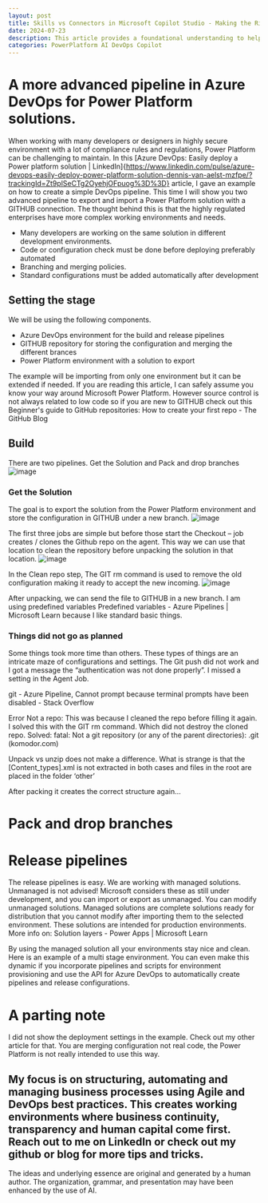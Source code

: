 ```yaml
---
layout: post
title: Skills vs Connectors in Microsoft Copilot Studio - Making the Right Choice
date: 2024-07-23
description: This article provides a foundational understanding to help you navigate the choice between Skills and Connectors in Microsoft Copilot Studio. 
categories: PowerPlatform AI DevOps Copilot
---
```


# A more advanced pipeline in Azure DevOps for Power Platform solutions.

When working with many developers or designers in highly secure environment with a lot of compliance rules and regulations, Power Platform can be challenging to maintain. In this [Azure DevOps: Easily deploy a Power platform solution | LinkedIn]{https://www.linkedin.com/pulse/azure-devops-easily-deploy-power-platform-solution-dennis-van-aelst-mzfpe/?trackingId=Zt9plSeCTg2OyehjOFpuog%3D%3D}   article, I gave an example on how to create a simple DevOps pipeline. 
This time I will show you two advanced pipeline to export and import a Power Platform solution with a GITHUB connection.
The thought behind this is that the highly regulated enterprises have more complex working environments and needs. 
- Many developers are working on the same solution in different development environments. 
- Code or configuration check must be done before deploying preferably automated
- Branching and merging policies.
- Standard configurations must be added automatically after development

## Setting the stage
We will be using the following components. 
- Azure DevOps environment for the build and release pipelines
- GITHUB repository for storing the configuration and merging the different brances
- Power Platform environment with a solution to export 

The example will be importing from only one environment but it can be extended if needed.
If you are reading this article, I can safely assume you know your way around Microsoft Power Platform. However source control is not always related to low code so if you are new to GITHUB check out this Beginner's guide to GitHub repositories: How to create your first repo - The GitHub Blog

## Build 
There are two pipelines. Get the Solution and Pack and drop branches
![image](https://github.com/user-attachments/assets/5dd9d6ee-4239-458a-a15f-5a0e658ed683)

### Get the Solution 
The goal is to export the solution from the Power Platform environment and store the configuration in GITHUB under a new branch.
 ![image](https://github.com/user-attachments/assets/1ca58311-b0c7-4854-a3b3-99b42f81540f)

The first three jobs are simple but before those start the Checkout – job creates / clones the Github repo on the agent. This way we can use that location to clean the repository before unpacking the solution in that location.
![image](https://github.com/user-attachments/assets/48762fd5-985f-4876-a374-871ae7cd5893)

In the Clean repo step, The GIT rm command is used to remove the old configuration making it ready to accept the new incoming.
 ![image](https://github.com/user-attachments/assets/801024a4-f39b-4178-bbdc-bca224ed6750)

After unpacking, we can send the file to GITHUB in a new branch. I am using predefined variables Predefined variables - Azure Pipelines | Microsoft Learn because I like standard basic things.
 
### Things did not go as planned
Some things took more time than others. These types of things are an intricate maze of configurations and settings.
The Git push did not work and I got a message the “authentication was not done properly”. I missed a setting in the Agent Job.
 
git - Azure Pipeline, Cannot prompt because terminal prompts have been disabled - Stack Overflow


 

Error Not a repo: This was because I cleaned the repo before filling it again. I solved this with the GIT rm command. Which did not destroy the cloned repo.
Solved: fatal: Not a git repository (or any of the parent directories): .git (komodor.com)

Unpack vs unzip does not make a difference.
What is strange is that the [Content_types].xml is not extracted in both cases and files in the root are placed in the folder ‘other’

 
 
 
 
 
 
 

After packing it creates the correct structure again… 

# Pack and drop branches

 
# Release pipelines
The  release pipelines is easy. We are working with managed solutions. Unmanaged is not advised!
Microsoft considers these as still under development, and you can import or export as unmanaged. You can modify unmanaged solutions.
Managed solutions are complete solutions ready for distribution that you cannot modify after importing them to the selected environment. These solutions are intended for production environments. 
More info on: Solution layers - Power Apps | Microsoft Learn

 
By using the managed solution all your environments stay nice and clean. 
Here is an example of a multi stage environment. You can even make this dynamic if you incorporate pipelines and scripts for environment provisioning and use the API for Azure DevOps to automatically create pipelines and release configurations.
 

# A parting note
I did not show the deployment settings in the example. Check out my other article for that. You are merging configuration not real code, the Power Platform is not really intended to use this way.  

My focus is on structuring, automating and managing business processes using Agile and DevOps best practices. This creates working environments where business continuity, transparency and human capital come first. Reach out to me on LinkedIn or check out my github or blog for more tips and tricks.
----
The ideas and underlying essence are original and generated by a human author. The organization, grammar, and presentation may have been enhanced by the use of AI.

